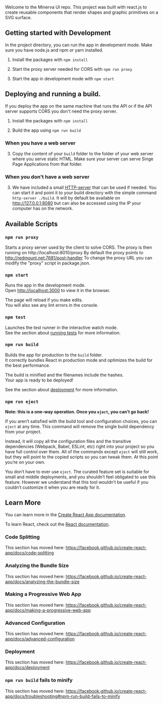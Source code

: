 Welcome to the Minerva UI repo.
This project was built with react.js to create reusable components that render shapes and graphic primitives on a SVG surface.

## Getting started with Development

In the project directory, you can run the app in development mode. Make sure you have node.js and npm or yarn installed.

1. Install the packages with `npm install`

2. Start the proxy server needed for CORS with `npm run proxy`

3. Start the app in development mode with `npm start`

## Deploying and running a build.

If you deploy the app on the same machine that runs the API or if the API server supports CORS you don't need the proxy server.

1. Install the packages with `npm install`

2. Build the app using `npm run build`

### When you have a web server

3. Copy the content of your `build` folder to the folder of your web server where you serve static HTML. Make sure your server can serve Singe Page Applications from that folder.

### When you don't have a web server

3. We have included a small [HTTP-server](https://github.com/http-party/http-server) that can be used if needed. You can start it and point it to your build directory with the simple command `http-server ./build`. It will by default be available on http://127.0.0.1:8080 but can also be accessed using the IP your computer has on the network.

## Available Scripts

### `npm run proxy`

Starts a proxy server used by the client to solve CORS. The proxy is then running on http://localhost:8010/proxy
By default the proxy points to http://redmount.net:7681/post-handler
To change the proxy URL you can modify the "proxy" script in package.json.

### `npm start`

Runs the app in the development mode.<br>
Open [http://localhost:3000](http://localhost:3000) to view it in the browser.

The page will reload if you make edits.<br>
You will also see any lint errors in the console.

### `npm test`

Launches the test runner in the interactive watch mode.<br>
See the section about [running tests](https://facebook.github.io/create-react-app/docs/running-tests) for more information.

### `npm run build`

Builds the app for production to the `build` folder.<br>
It correctly bundles React in production mode and optimizes the build for the best performance.

The build is minified and the filenames include the hashes.<br>
Your app is ready to be deployed!

See the section about [deployment](https://facebook.github.io/create-react-app/docs/deployment) for more information.

### `npm run eject`

**Note: this is a one-way operation. Once you `eject`, you can’t go back!**

If you aren’t satisfied with the build tool and configuration choices, you can `eject` at any time. This command will remove the single build dependency from your project.

Instead, it will copy all the configuration files and the transitive dependencies (Webpack, Babel, ESLint, etc) right into your project so you have full control over them. All of the commands except `eject` will still work, but they will point to the copied scripts so you can tweak them. At this point you’re on your own.

You don’t have to ever use `eject`. The curated feature set is suitable for small and middle deployments, and you shouldn’t feel obligated to use this feature. However we understand that this tool wouldn’t be useful if you couldn’t customize it when you are ready for it.

## Learn More

You can learn more in the [Create React App documentation](https://facebook.github.io/create-react-app/docs/getting-started).

To learn React, check out the [React documentation](https://reactjs.org/).

### Code Splitting

This section has moved here: https://facebook.github.io/create-react-app/docs/code-splitting

### Analyzing the Bundle Size

This section has moved here: https://facebook.github.io/create-react-app/docs/analyzing-the-bundle-size

### Making a Progressive Web App

This section has moved here: https://facebook.github.io/create-react-app/docs/making-a-progressive-web-app

### Advanced Configuration

This section has moved here: https://facebook.github.io/create-react-app/docs/advanced-configuration

### Deployment

This section has moved here: https://facebook.github.io/create-react-app/docs/deployment

### `npm run build` fails to minify

This section has moved here: https://facebook.github.io/create-react-app/docs/troubleshooting#npm-run-build-fails-to-minify
